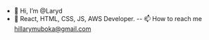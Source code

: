 - 👋 Hi, I’m @Laryd
- 👀 React, HTML, CSS, JS, AWS Developer.
-- 📫 How to reach me hillarymuboka@gmail.com

<!---
Laryd/Laryd is a ✨ special ✨ repository because its `README.md` (this file) appears on your GitHub profile.
You can click the Preview link to take a look at your changes.
--->
